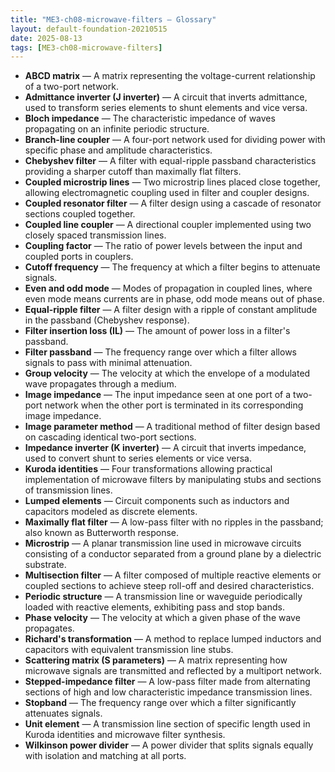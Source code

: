 ```yaml
---
title: "ME3-ch08-microwave-filters — Glossary"
layout: default-foundation-20210515
date: 2025-08-13
tags: [ME3-ch08-microwave-filters]
---
```


- **ABCD matrix** — A matrix representing the voltage-current relationship of a two-port network.
- **Admittance inverter (J inverter)** — A circuit that inverts admittance, used to transform series elements to shunt elements and vice versa.
- **Bloch impedance** — The characteristic impedance of waves propagating on an infinite periodic structure.
- **Branch-line coupler** — A four-port network used for dividing power with specific phase and amplitude characteristics.
- **Chebyshev filter** — A filter with equal-ripple passband characteristics providing a sharper cutoff than maximally flat filters.
- **Coupled microstrip lines** — Two microstrip lines placed close together, allowing electromagnetic coupling used in filter and coupler designs.
- **Coupled resonator filter** — A filter design using a cascade of resonator sections coupled together.
- **Coupled line coupler** — A directional coupler implemented using two closely spaced transmission lines.
- **Coupling factor** — The ratio of power levels between the input and coupled ports in couplers.
- **Cutoff frequency** — The frequency at which a filter begins to attenuate signals.
- **Even and odd mode** — Modes of propagation in coupled lines, where even mode means currents are in phase, odd mode means out of phase.
- **Equal-ripple filter** — A filter design with a ripple of constant amplitude in the passband (Chebyshev response).
- **Filter insertion loss (IL)** — The amount of power loss in a filter's passband.
- **Filter passband** — The frequency range over which a filter allows signals to pass with minimal attenuation.
- **Group velocity** — The velocity at which the envelope of a modulated wave propagates through a medium.
- **Image impedance** — The input impedance seen at one port of a two-port network when the other port is terminated in its corresponding image impedance.
- **Image parameter method** — A traditional method of filter design based on cascading identical two-port sections.
- **Impedance inverter (K inverter)** — A circuit that inverts impedance, used to convert shunt to series elements or vice versa.
- **Kuroda identities** — Four transformations allowing practical implementation of microwave filters by manipulating stubs and sections of transmission lines.
- **Lumped elements** — Circuit components such as inductors and capacitors modeled as discrete elements.
- **Maximally flat filter** — A low-pass filter with no ripples in the passband; also known as Butterworth response.
- **Microstrip** — A planar transmission line used in microwave circuits consisting of a conductor separated from a ground plane by a dielectric substrate.
- **Multisection filter** — A filter composed of multiple reactive elements or coupled sections to achieve steep roll-off and desired characteristics.
- **Periodic structure** — A transmission line or waveguide periodically loaded with reactive elements, exhibiting pass and stop bands.
- **Phase velocity** — The velocity at which a given phase of the wave propagates.
- **Richard's transformation** — A method to replace lumped inductors and capacitors with equivalent transmission line stubs.
- **Scattering matrix (S parameters)** — A matrix representing how microwave signals are transmitted and reflected by a multiport network.
- **Stepped-impedance filter** — A low-pass filter made from alternating sections of high and low characteristic impedance transmission lines.
- **Stopband** — The frequency range over which a filter significantly attenuates signals.
- **Unit element** — A transmission line section of specific length used in Kuroda identities and microwave filter synthesis.
- **Wilkinson power divider** — A power divider that splits signals equally with isolation and matching at all ports.
